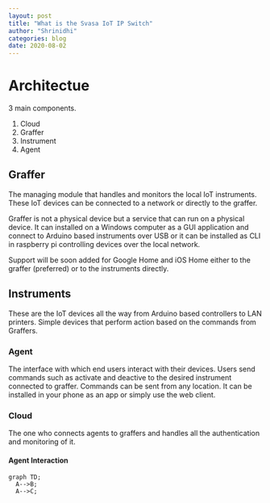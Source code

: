```yaml
---
layout: post
title: "What is the Svasa IoT IP Switch"
author: "Shrinidhi"
categories: blog
date: 2020-08-02
---
```


# Architectue

3 main components. 

1. Cloud
2. Graffer
3. Instrument
4. Agent

## Graffer

The managing module that handles and monitors the local IoT instruments. These IoT devices can be connected to a network or directly to the graffer.

Graffer is not a physical device but a service that can run on a physical device. It can installed on a Windows computer as a GUI application and connect to Arduino based instruments over USB or it can be installed as CLI in raspberry pi controlling devices over the local network.

Support will be soon added for Google Home and iOS Home either to the graffer (preferred) or to the instruments directly.

## Instruments

These are the IoT devices all the way from Arduino based controllers to LAN printers. Simple devices that perform action based on the commands from Graffers.

### Agent

The interface with which end users interact with their devices. Users send commands such as activate and deactive to the desired instrument connected to graffer. Commands can be sent from any location. It can be installed in your phone as an app or simply use the web client.

### Cloud

The one who connects agents to graffers and handles all the authentication and monitoring of it.

#### Agent Interaction

```mermaid!
graph TD;
  A-->B;
  A-->C;
```

